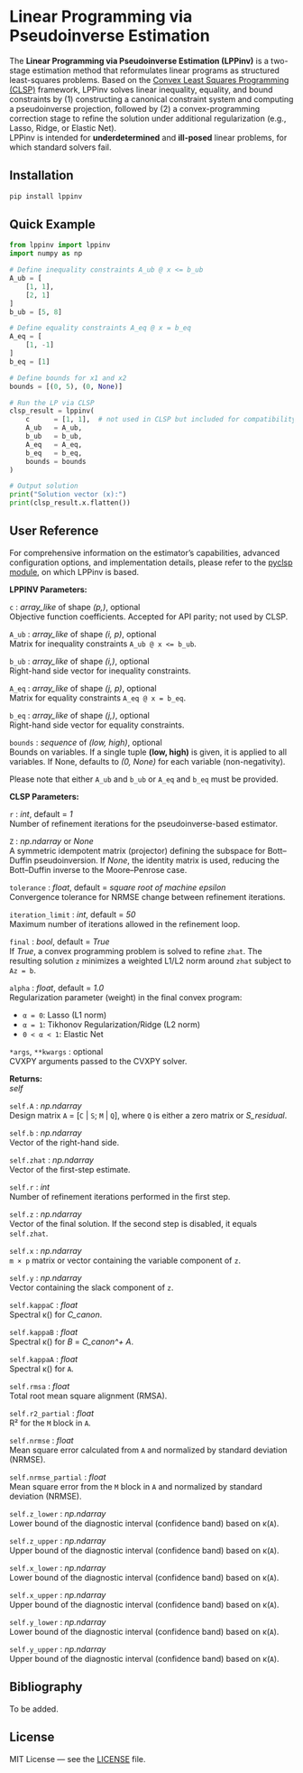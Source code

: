 # Linear Programming via Pseudoinverse Estimation

The **Linear Programming via Pseudoinverse Estimation (LPPinv)** is a two-stage estimation method that reformulates linear programs as structured least-squares problems. Based on the [Convex Least Squares Programming (CLSP)](https://pypi.org/project/pyclsp/ "Convex Least Squares Programming") framework, LPPinv solves linear inequality, equality, and bound constraints by (1) constructing a canonical constraint system and computing a pseudoinverse projection, followed by (2) a convex-programming correction stage to refine the solution under additional regularization (e.g., Lasso, Ridge, or Elastic Net).  
LPPinv is intended for **underdetermined** and **ill-posed** linear problems, for which standard solvers fail.

## Installation

```bash
pip install lppinv
```

## Quick Example

```python
from lppinv import lppinv
import numpy as np

# Define inequality constraints A_ub @ x <= b_ub
A_ub = [
    [1, 1],
    [2, 1]
]
b_ub = [5, 8]

# Define equality constraints A_eq @ x = b_eq
A_eq = [
    [1, -1]
]
b_eq = [1]

# Define bounds for x1 and x2
bounds = [(0, 5), (0, None)]

# Run the LP via CLSP
clsp_result = lppinv(
    c      = [1, 1],  # not used in CLSP but included for compatibility
    A_ub   = A_ub,
    b_ub   = b_ub,
    A_eq   = A_eq,
    b_eq   = b_eq,
    bounds = bounds
)

# Output solution
print("Solution vector (x):")
print(clsp_result.x.flatten())
```

## User Reference

For comprehensive information on the estimator’s capabilities, advanced configuration options, and implementation details, please refer to the [pyclsp module](https://pypi.org/project/pyclsp/ "Convex Least Squares Programming"), on which LPPinv is based.

**LPPINV Parameters:**

`c` : *array_like* of shape *(p,)*, optional  
Objective function coefficients. Accepted for API parity; not used by CLSP.

`A_ub` : *array_like* of shape *(i, p)*, optional  
Matrix for inequality constraints `A_ub @ x <= b_ub`.

`b_ub` : *array_like* of shape *(i,)*, optional  
Right-hand side vector for inequality constraints.

`A_eq` : *array_like* of shape *(j, p)*, optional  
Matrix for equality constraints `A_eq @ x = b_eq`.

`b_eq` : *array_like* of shape *(j,)*, optional  
Right-hand side vector for equality constraints.

`bounds` : *sequence* of *(low, high)*, optional  
Bounds on variables. If a single tuple **(low, high)** is given, it is applied to all variables. If None, defaults to *(0, None)* for each variable (non-negativity).

Please note that either `A_ub` and `b_ub` or `A_eq` and `b_eq` must be provided.

**CLSP Parameters:**  

`r` : *int*, default = *1*  
Number of refinement iterations for the pseudoinverse-based estimator.

`Z` : *np.ndarray* or *None*  
A symmetric idempotent matrix (projector) defining the subspace for Bott–Duffin pseudoinversion. If *None*, the identity matrix is used, reducing the Bott–Duffin inverse to the Moore–Penrose case.

`tolerance` : *float*, default = *square root of machine epsilon*  
Convergence tolerance for NRMSE change between refinement iterations.

`iteration_limit` : *int*, default = *50*  
Maximum number of iterations allowed in the refinement loop.

`final` : *bool*, default = *True*  
If *True*, a convex programming problem is solved to refine `zhat`. The resulting solution `z` minimizes a weighted L1/L2 norm around `zhat` subject to `Az = b`.

`alpha` : *float*, default = *1.0*  
Regularization parameter (weight) in the final convex program:  
- `α = 0`: Lasso (L1 norm)  
- `α = 1`: Tikhonov Regularization/Ridge (L2 norm)  
- `0 < α < 1`: Elastic Net

`*args`, `**kwargs` : optional  
CVXPY arguments passed to the CVXPY solver.

**Returns:**  
*self*

`self.A`             : *np.ndarray*  
Design matrix `A` = [`C` | `S`; `M` | `Q`], where `Q` is either a zero matrix or *S_residual*.

`self.b`             : *np.ndarray*  
Vector of the right-hand side.

`self.zhat`          : *np.ndarray*  
Vector of the first-step estimate.

`self.r`             : *int*  
Number of refinement iterations performed in the first step.

`self.z`             : *np.ndarray*  
Vector of the final solution. If the second step is disabled, it equals `self.zhat`.

`self.x`             : *np.ndarray*  
`m × p` matrix or vector containing the variable component of `z`.

`self.y`             : *np.ndarray*  
Vector containing the slack component of `z`.

`self.kappaC`        : *float*  
Spectral κ() for *C_canon*.

`self.kappaB`        : *float*  
Spectral κ() for *B* = *C_canon^+ A*.

`self.kappaA`        : *float*  
Spectral κ() for `A`.

`self.rmsa`          : *float*  
Total root mean square alignment (RMSA).

`self.r2_partial`    : *float*  
R² for the `M` block in `A`.

`self.nrmse`         : *float*  
Mean square error calculated from `A` and normalized by standard deviation (NRMSE).

`self.nrmse_partial` : *float*  
Mean square error from the `M` block in `A` and normalized by standard deviation (NRMSE).

`self.z_lower`       : *np.ndarray*  
Lower bound of the diagnostic interval (confidence band) based on κ(`A`).

`self.z_upper`       : *np.ndarray*  
Upper bound of the diagnostic interval (confidence band) based on κ(`A`).

`self.x_lower`       : *np.ndarray*  
Lower bound of the diagnostic interval (confidence band) based on κ(`A`).

`self.x_upper`       : *np.ndarray*  
Upper bound of the diagnostic interval (confidence band) based on κ(`A`).

`self.y_lower`       : *np.ndarray*  
Lower bound of the diagnostic interval (confidence band) based on κ(`A`).

`self.y_upper`       : *np.ndarray*  
Upper bound of the diagnostic interval (confidence band) based on κ(`A`).

## Bibliography

To be added.

## License

MIT License — see the [LICENSE](LICENSE) file.
